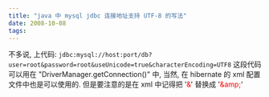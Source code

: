 ```yaml
---
title: "java 中 mysql jdbc 连接地址支持 UTF-8 的写法"
date: 2008-10-08
tags:
---
```


不多说, 上代码:
<code>jdbc:mysql://host:port/db?user=root&amp;password=root&amp;useUnicode=true&amp;characterEncoding=UTF8</code>
这段代码可以用在 "DriverManager.getConnection()" 中, 当然, 在 hibernate 的 xml 配置文件中也是可以使用的. 但是要注意的是在 xml 中记得把 '<span style="color: #ff0000;">&amp;</span>' 替换成 '<span style="color: #ff0000;">&amp;amp;</span>'
